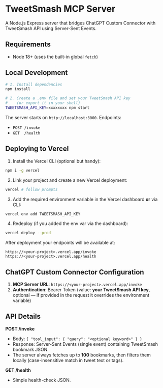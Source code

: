 # TweetSmash MCP Server

A Node.js Express server that bridges ChatGPT Custom Connector with TweetSmash API using Server-Sent Events.

## Requirements

- Node 18+ (uses the built-in global `fetch`)

## Local Development

```bash
# 1. Install dependencies
npm install

# 2. Create a .env file and set your TweetSmash API key
#    (or export it in your shell)
TWEETSMASH_API_KEY=xxxxxxxx npm start
```

The server starts on `http://localhost:3000`. Endpoints:
- `POST /invoke`
- `GET  /health`

## Deploying to Vercel

1. Install the Vercel CLI (optional but handy):

```bash
npm i -g vercel
```

2. Link your project and create a new Vercel deployment:

```bash
vercel # follow prompts
```

3. Add the required environment variable in the Vercel dashboard **or** via CLI:

```bash
vercel env add TWEETSMASH_API_KEY
```

4. Redeploy (if you added the env var via the dashboard):

```bash
vercel deploy --prod
```

After deployment your endpoints will be available at:
```
https://<your-project>.vercel.app/invoke
https://<your-project>.vercel.app/health
```

## ChatGPT Custom Connector Configuration

1. **MCP Server URL**: `https://<your-project>.vercel.app/invoke`
2. **Authentication**: Bearer Token (value: **your TweetSmash API key**, optional — if provided in the request it overrides the environment variable)

## API Details

**POST /invoke**
- Body: `{ "tool_input": { "query": "<optional keyword>" } }`
- Response: Server-Sent Events (single event) containing TweetSmash bookmark JSON.
- The server always fetches up to **100** bookmarks, then filters them locally (case-insensitive match in tweet text or tags).

**GET /health**
- Simple health-check JSON.

